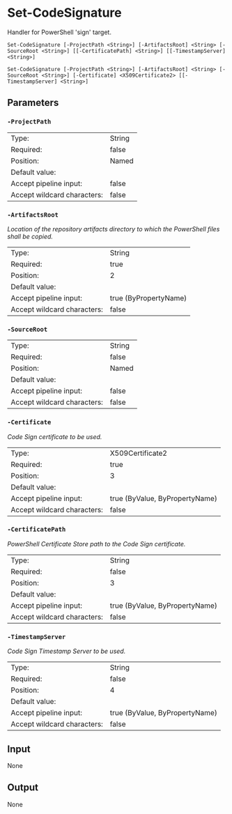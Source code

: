 # Set-CodeSignature

Handler for PowerShell 'sign' target.

```Set-CodeSignature [-ProjectPath <String>] [-ArtifactsRoot] <String> [-SourceRoot <String>] [[-CertificatePath] <String>] [[-TimestampServer] <String>]```

```Set-CodeSignature [-ProjectPath <String>] [-ArtifactsRoot] <String> [-SourceRoot <String>] [-Certificate] <X509Certificate2> [[-TimestampServer] <String>]```

## Parameters

### ```-ProjectPath```

<table>
  <tr><td>Type:</td><td>String</td></tr>
  <tr><td>Required:</td><td>false</td></tr>
  <tr><td>Position:</td><td>Named</td></tr>
  <tr><td>Default value:</td><td></td></tr>
  <tr><td>Accept pipeline input:</td><td>false</td></tr>
  <tr><td>Accept wildcard characters:</td><td>false</td></tr>
</table>

### ```-ArtifactsRoot```

*Location of the repository artifacts directory to which the PowerShell files shall be copied.*

<table>
  <tr><td>Type:</td><td>String</td></tr>
  <tr><td>Required:</td><td>true</td></tr>
  <tr><td>Position:</td><td>2</td></tr>
  <tr><td>Default value:</td><td></td></tr>
  <tr><td>Accept pipeline input:</td><td>true (ByPropertyName)</td></tr>
  <tr><td>Accept wildcard characters:</td><td>false</td></tr>
</table>

### ```-SourceRoot```

<table>
  <tr><td>Type:</td><td>String</td></tr>
  <tr><td>Required:</td><td>false</td></tr>
  <tr><td>Position:</td><td>Named</td></tr>
  <tr><td>Default value:</td><td></td></tr>
  <tr><td>Accept pipeline input:</td><td>false</td></tr>
  <tr><td>Accept wildcard characters:</td><td>false</td></tr>
</table>

### ```-Certificate```

*Code Sign certificate to be used.*

<table>
  <tr><td>Type:</td><td>X509Certificate2</td></tr>
  <tr><td>Required:</td><td>true</td></tr>
  <tr><td>Position:</td><td>3</td></tr>
  <tr><td>Default value:</td><td></td></tr>
  <tr><td>Accept pipeline input:</td><td>true (ByValue, ByPropertyName)</td></tr>
  <tr><td>Accept wildcard characters:</td><td>false</td></tr>
</table>

### ```-CertificatePath```

*PowerShell Certificate Store path to the Code Sign certificate.*

<table>
  <tr><td>Type:</td><td>String</td></tr>
  <tr><td>Required:</td><td>false</td></tr>
  <tr><td>Position:</td><td>3</td></tr>
  <tr><td>Default value:</td><td></td></tr>
  <tr><td>Accept pipeline input:</td><td>true (ByValue, ByPropertyName)</td></tr>
  <tr><td>Accept wildcard characters:</td><td>false</td></tr>
</table>

### ```-TimestampServer```

*Code Sign Timestamp Server to be used.*

<table>
  <tr><td>Type:</td><td>String</td></tr>
  <tr><td>Required:</td><td>false</td></tr>
  <tr><td>Position:</td><td>4</td></tr>
  <tr><td>Default value:</td><td></td></tr>
  <tr><td>Accept pipeline input:</td><td>true (ByValue, ByPropertyName)</td></tr>
  <tr><td>Accept wildcard characters:</td><td>false</td></tr>
</table>

## Input

None

## Output

None
